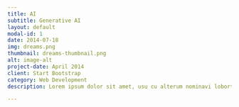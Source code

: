 ```yaml
---
title: AI
subtitle: Generative AI
layout: default
modal-id: 1
date: 2014-07-18
img: dreams.png
thumbnail: dreams-thumbnail.png
alt: image-alt
project-date: April 2014
client: Start Bootstrap
category: Web Development
description: Lorem ipsum dolor sit amet, usu cu alterum nominavi lobortis. At duo novum diceret. Tantas apeirian vix et, usu sanctus postulant inciderint ut, populo diceret necessitatibus in vim. Cu eum dicam feugiat noluisse.

---
```

